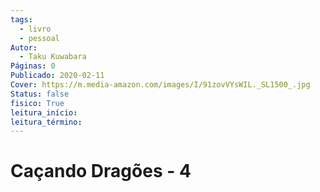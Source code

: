 ```yaml
---
tags:
  - livro
  - pessoal
Autor:
  - Taku Kuwabara
Páginas: 0
Publicado: 2020-02-11
Cover: https://m.media-amazon.com/images/I/91zovVYsWIL._SL1500_.jpg
Status: false
fisico: True
leitura_início:
leitura_término:
---
```

# Caçando Dragões - 4